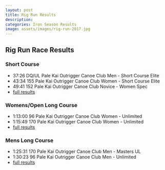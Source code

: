 ```yaml
---
layout: post
title: Rig Run Results
description: 
categories: Iron Season Results
image: assets/images/rig-run-2017.jpg
---
```

## Rig Run Race Results

### Short Course 
* 37:26 DQ/UL Pale Kai Outrigger Canoe Club Men - Short Course Elite
* 43:34 155 Pale Kai Outrigger Canoe Club Women - Short Course Elite
* 49:41 152 Pale Kai Outrigger Canoe Club Novice - Women Spec
* [full results](http://www.scora.org/wp-content/uploads/2012/01/Overall-Rig-Run-ShortCourse.pdf
)

### Womens/Open Long Course
* 1:13:00 96 Pale Kai Outrigger Canoe Club Women - Unlimited
* 1:15:49 170 Pale Kai Outrigger Canoe Club Women - Unlimited
* [full results](http://www.scora.org/wp-content/uploads/2012/01/Overall-Rig-Run-Women.pdf)

### Mens Long Course
* 1:25:31 170 Pale Kai Outrigger Canoe Club Men - Masters UL
* 1:30:23 96 Pale Kai Outrigger Canoe Club Men - Unlimited
* [full results](http://www.scora.org/wp-content/uploads/2012/01/Overall-Rig-Run-Men.pdf)